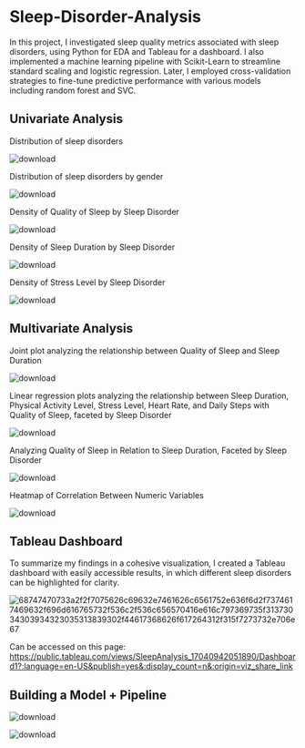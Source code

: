 # Sleep-Disorder-Analysis
In this project, I investigated sleep quality metrics associated with sleep disorders, using Python for EDA and Tableau for a dashboard. I also implemented a machine learning pipeline with Scikit-Learn to streamline standard scaling and logistic regression. Later, I employed cross-validation strategies to fine-tune predictive performance with various models including random forest and SVC.

## Univariate Analysis
Distribution of sleep disorders

![download](https://github.com/milliehuang2022/Sleep-Quality/assets/87724542/9c4a5b8b-e454-4fb3-a319-5e37165273e4)

Distribution of sleep disorders by gender

![download](https://github.com/milliehuang2022/Sleep-Quality/assets/87724542/c7df251e-4b3c-4ba8-af41-a9bc54b0db42)

Density of Quality of Sleep by Sleep Disorder

![download](https://github.com/milliehuang2022/Sleep-Quality/assets/87724542/d78dbf87-c69d-475a-a0a0-e2a755c027e5)

Density of Sleep Duration by Sleep Disorder

![download](https://github.com/milliehuang2022/Sleep-Quality/assets/87724542/29f27af2-b4d6-4d36-8d3b-b131548e4913)

Density of Stress Level by Sleep Disorder

![download](https://github.com/milliehuang2022/Sleep-Quality/assets/87724542/4effc0c2-146f-467f-8e25-e3dfe20f28c4)

## Multivariate Analysis

Joint plot analyzing the relationship between Quality of Sleep and Sleep Duration 

![download](https://github.com/milliehuang2022/Sleep-Quality/assets/87724542/f5868ecf-def5-468e-8016-c8d6db9b527a)

Linear regression plots analyzing the relationship between Sleep Duration, Physical Activity Level, Stress Level, Heart Rate, and Daily Steps with Quality of Sleep, faceted by Sleep Disorder

![download](https://github.com/milliehuang2022/Sleep-Quality/assets/87724542/45751d6d-5bdc-476a-93e4-ef7c71fba84e)

Analyzing Quality of Sleep in Relation to Sleep Duration, Faceted by Sleep Disorder

![download](https://github.com/milliehuang2022/Sleep-Quality/assets/87724542/096b4032-0656-4758-ba76-71622a5c01b9)

Heatmap of Correlation Between Numeric Variables

![download](https://github.com/milliehuang2022/Sleep-Quality/assets/87724542/dc71ad33-a1e7-4361-8646-ccecdd190113)

## Tableau Dashboard

To summarize my findings in a cohesive visualization, I created a Tableau dashboard with easily accessible results, in which different sleep disorders can be highlighted for clarity.

![68747470733a2f2f7075626c69632e7461626c6561752e636f6d2f7374617469632f696d616765732f536c2f536c656570416e616c797369735f31373034303934323035313839302f44617368626f617264312f315f7273732e706e67](https://github.com/milliehuang2022/Sleep-Disorder-Analysis/assets/87724542/48c012fb-b740-4e9b-bf12-67bd04062bff)

Can be accessed on this page: https://public.tableau.com/views/SleepAnalysis_17040942051890/Dashboard1?:language=en-US&publish=yes&:display_count=n&:origin=viz_share_link

## Building a Model + Pipeline

![download](https://github.com/milliehuang2022/Sleep-Quality/assets/87724542/12a33156-f092-4ae5-8d23-d0dd48c23f31)

![download](https://github.com/milliehuang2022/Sleep-Quality/assets/87724542/3d03c649-6d44-45c1-8768-79c3715a3ad9)
